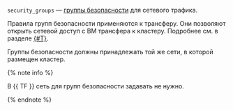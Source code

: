 `security_groups` — [группы безопасности](../../../../../vpc/concepts/security-groups.md) для сетевого трафика.

  Правила групп безопасности применяются к трансферу. Они позволяют открыть сетевой доступ с ВМ трансфера к кластеру. Подробнее см. в разделе [{#T}](../../../../../data-transfer/concepts/network.md).

  Группы безопасности должны принадлежать той же сети, в которой размещен кластер.

  {% note info %}

  В {{ TF }} сеть для групп безопасности задавать не нужно.

  {% endnote %}
